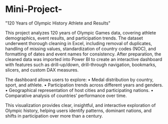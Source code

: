 # Mini-Project-
"120 Years of Olympic History Athlete and Results"


This project analyzes 120 years of Olympic Games data, covering athlete demographics, event results, and participation trends. The dataset underwent thorough cleaning in Excel, including removal of duplicates, handling of missing values, standardization of country codes (NOC), and formatting of dates and event names for consistency. After preparation, the cleaned data was imported into Power BI to create an interactive dashboard with features such as drill-up/down, drill-through navigation, bookmarks, slicers, and custom DAX measures.

The dashboard allows users to explore:
	•	Medal distribution by country, sport, and athlete.
	•	Participation trends across different years and genders.
	•	Geographical representation of host cities and participating nations.
	•	Comparative analysis of countries’ performance over time.

This visualization provides clear, insightful, and interactive exploration of Olympic history, helping users identify patterns, dominant nations, and shifts in participation over more than a century.
